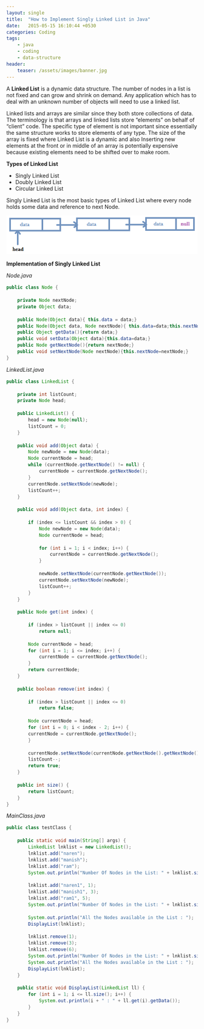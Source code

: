 ```yaml
---
layout: single
title:  "How to Implement Singly Linked List in Java"
date:   2015-05-15 16:10:44 +0530
categories: Coding
tags: 
    - java
    - coding
    - data-structure
header:
    teaser: /assets/images/banner.jpg
---
```

A **Linked List** is a dynamic data structure. The number of nodes in a list is not fixed and can grow and shrink on demand. Any application which has to deal with an unknown number of objects will need to use a linked list.

Linked lists and arrays are similar since they both store collections of data. The terminology is that arrays and linked lists store “elements” on behalf of “client” code. The specific type of element is not important since essentially the same structure works to store elements of any type. The size of the array is fixed where Linked List is a dynamic and also Inserting new elements at the front or in middle of an array is potentially expensive because existing elements need to be shifted over to make room.

 
**Types of Linked List**

- Singly Linked List
- Doubly Linked List
- Circular Linked List

Singly Linked List is the most basic types of Linked List where every node holds some data and reference to next Node.

![linkedlist](/assets/images/linkedlist.png)

**Implementation of Singly Linked List**

*Node.java*

```java
public class Node {
    
    private Node nextNode;
    private Object data;

    public Node(Object data){ this.data = data;}
    public Node(Object data, Node nextNode){ this.data=data;this.nextNode=nextNode;}
    public Object getData(){return data;}
    public void setData(Object data){this.data=data;}
    public Node getNextNode(){return nextNode;}
    public void setNextNode(Node nextNode){this.nextNode=nextNode;} 
}
```

*LinkedList.java*
```java
public class LinkedList {
    
    private int listCount;
    private Node head;

    public LinkedList() {
        head = new Node(null);
        listCount = 0;
    }

    public void add(Object data) {
        Node newNode = new Node(data);
        Node currentNode = head;
        while (currentNode.getNextNode() != null) {
            currentNode = currentNode.getNextNode();
        }
        currentNode.setNextNode(newNode);
        listCount++;
    }

    public void add(Object data, int index) {

        if (index <= listCount && index > 0) {
            Node newNode = new Node(data);
            Node currentNode = head;

            for (int i = 1; i < index; i++) {
                currentNode = currentNode.getNextNode();
            }

            newNode.setNextNode(currentNode.getNextNode());
            currentNode.setNextNode(newNode);
            listCount++;
        }
    }

    public Node get(int index) {

        if (index > listCount || index <= 0)
            return null;

        Node currentNode = head;
        for (int i = 1; i <= index; i++) {
            currentNode = currentNode.getNextNode();
        }
        return currentNode;
    }

    public boolean remove(int index) {

        if (index > listCount || index <= 0)
            return false;

        Node currentNode = head;
        for (int i = 0; i < index - 2; i++) {
        currentNode = currentNode.getNextNode();
        }

        currentNode.setNextNode(currentNode.getNextNode().getNextNode());
        listCount--;
        return true;
    }
     
    public int size() {
        return listCount;
    }
}
```

*MainClass.java*

```java
public class testClass {
 
    public static void main(String[] args) {
        LinkedList lnklist = new LinkedList();
        lnklist.add("naren");
        lnklist.add("manish");
        lnklist.add("ram");
        System.out.println("Number Of Nodes in the List: " + lnklist.size());

        lnklist.add("naren1", 1);
        lnklist.add("manish1", 3);
        lnklist.add("ram1", 5);
        System.out.println("Number Of Nodes in the List: " + lnklist.size());

        System.out.println("All the Nodes available in the List : ");
        DisplayList(lnklist);

        lnklist.remove(1);
        lnklist.remove(3);
        lnklist.remove(6);
        System.out.println("Number Of Nodes in the List: " + lnklist.size());
        System.out.println("All the Nodes available in the List : ");
        DisplayList(lnklist);
    }
 
    public static void DisplayList(LinkedList ll) {
        for (int i = 1; i <= ll.size(); i++) {
            System.out.println(i + " : " + ll.get(i).getData());
        }
    }
}
```